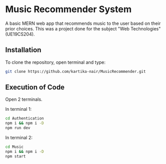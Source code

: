 # Music Recommender System

A basic MERN web app that recommends music to the user based on their prior choices. This was a project done for the subject "Web Technologies" (UE19CS204).

## Installation
To clone the repository, open terminal and type:
```bash
git clone https://github.com/kartika-nair/MusicRecommender.git
```

## Execution of Code
Open 2 terminals.

In terminal 1:
```bash
cd Authentication
npm i && npm i -D
npm run dev
```

In terminal 2:
```bash
cd Music
npm i && npm i -D
npm start
```
